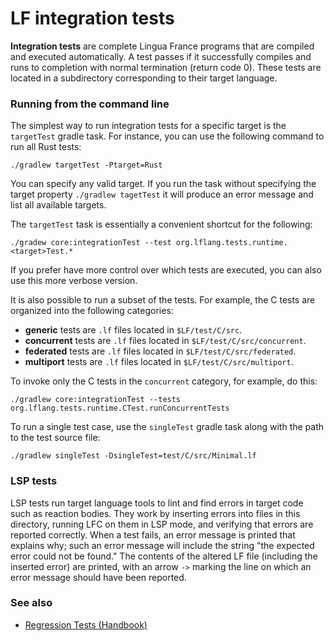 # LF integration tests

**Integration tests** are complete Lingua France programs that are compiled and executed automatically. A test passes if it successfully compiles and runs to completion with normal termination (return code 0). These tests are located in a subdirectory corresponding to their target language.

### Running from the command line

The simplest way to run integration tests for a specific target is the `targetTest` gradle task. For instance, you can use the following command to run all Rust tests:
```
./gradlew targetTest -Ptarget=Rust
```
You can specify any valid target. If you run the task without specifying the target property `./gradlew tagetTest` it will produce an error message and list all available targets.

The `targetTest` task is essentially a convenient shortcut for the following:
```
./gradew core:integrationTest --test org.lflang.tests.runtime.<target>Test.*
```
If you prefer have more control over which tests are executed, you can also use this more verbose version.

It is also possible to run a subset of the tests. For example, the C tests are organized into the following categories:

* **generic** tests are `.lf` files located in `$LF/test/C/src`.
* **concurrent** tests are `.lf` files located in `$LF/test/C/src/concurrent`.
* **federated** tests are `.lf` files located in `$LF/test/C/src/federated`.
* **multiport** tests are `.lf` files located in `$LF/test/C/src/multiport`.

To invoke only the C tests in the `concurrent` category, for example, do this:
```
./gradlew core:integrationTest --tests org.lflang.tests.runtime.CTest.runConcurrentTests
```

To run a single test case, use the `singleTest` gradle task along with the path to the test source file:
```
./gradlew singleTest -DsingleTest=test/C/src/Minimal.lf
```

### LSP tests

LSP tests run target language tools to lint and find errors in target code such as reaction bodies.
They work by inserting errors into files in this directory, running LFC on them in LSP mode, and
verifying that errors are reported correctly. When a test fails, an error message is printed that
explains why; such an error message will include the string "the expected error could not be found."
The contents of the altered LF file (including the inserted error) are printed, with an arrow `->`
marking the line on which an error message should have been reported.

### See also

- [Regression Tests (Handbook)](https://www.lf-lang.org/docs/handbook/regression-tests?target=c)

